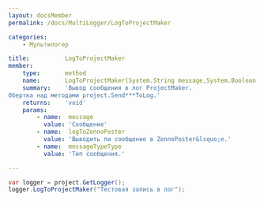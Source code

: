 ```yaml
---
layout: docsMember
permalink: /docs/MultiLogger/LogToProjectMaker

categories:
    - Мультилогер

title:          LogToProjectMaker
member:
    type:       method
    name:       LogToProjectMaker(System.String message,System.Boolean logToZennoPoster,ZennoExtensions.Enums.MessageType messageTypeType)
    summary:    'Вывод сообщения в лог ProjectMaker.
Обертка над методами project.Send***ToLog.'
    returns:    'void'
    params:
        - name:  message
          value: 'Сообщение'
        - name:  logToZennoPoster
          value: 'Выводить ли сообщение в ZennoPoster&lsquo;e.'
        - name:  messageTypeType
          value: 'Тип сообщения.'

---
```


```csharp
var logger = project.GetLogger();
logger.LogToProjectMaker("Тестовая запись в лог");
```
